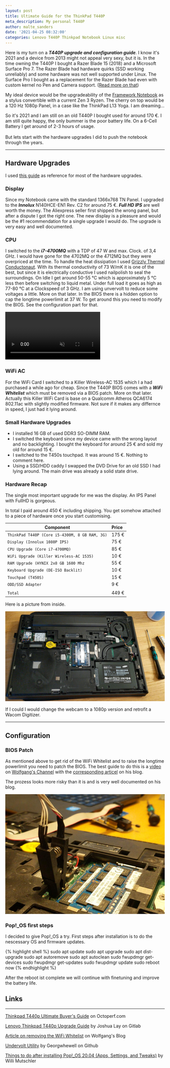```yaml
---
layout: post
title: Ultimate Guide for the ThinkPad T440P
meta_description: My personal T440P
author: malte_sanders
date: '2021-04-25 08:32:00'
categories: Lenovo T440P Thinkpad Notebook Linux misc
---
```


Here is my turn on a ***T440P upgrade and configuration guide***. I know it's 2021 and a device from 2013 might not appeal very sexy, but it is. In the time owning the T440P I bought a Razer Blade 15 (2018) and a Microsoft Surface Pro 7. The Razer Blade had hardware quirks (SSD working unreliably) and some hardware was not well supported under Linux. The Surface Pro I bought as a replacement for the Razer Blade had even with custom kernel no Pen and Camera support. ([Read more on that](https://github.com/linux-surface/linux-surface/wiki/Supported-Devices-and-Features#feature-matrix))

My ideal device would be the upgradeability of the [Framework Notebook](https://frame.work/) as a stylus convertible with a current Zen 3 Ryzen. The cherry on top would be a 120 Hz 1080p Panel, in a case like the ThinkPad L13 Yoga. I am dreaming...

So it's 2021 and I am still on an old T440P I bought used for around 170 €. I am still quite happy, the only bummer is the poor battery life. On a 6-Cell Battery I get around of 2-3 hours of usage.<br><br >
But lets start with the hardware upgrades I did to push the notebook through the years.

--------------
## Hardware Upgrades

I used [this guide](https://octoperf.com/blog/2018/11/07/thinkpad-t440p-buyers-guide/#buying-a-unit) as reference for most of the hardware upgrades.

### Display
Since my Notebook came with the standard 1366x768 TN Panel. I upgraded to the ***Innolux*** N140HCE-EN1 Rev. C2 for around 75 €. ***Full HD IPS*** are well worth the money. The Aliexpress seller first shipped the wrong panel, but after a dispute I got the right one. The new display is a pleasure and would be the #1 recommendation for a single upgrade I would do. The upgrade is very easy and well documented.
<!-- ![T440P Display Upgrade](/assets/img/uploads/t440p/t440p-display.jpeg) -->

### CPU
I switched to the ***i7-4700MQ*** with a TDP of 47 W and max. Clock. of 3,4 GHz. I would have gone for the 4702MQ or the 4712MQ but they were overpriced at the time. To handle the heat dissipation I used [Grizzly Thermal Conductonaut](https://www.thermal-grizzly.com/en/products/26-conductonaut-en). With its thermal conductivity of 73 W/mK it is one of the best, but since it is electrically conductive I used nailpolish to seal the surroundings. On Idle I get around 50-55 °C which is approximately 5 °C less then before switching to liquid metal. Under full load it goes as high as 77-80 °C at a Clockspeed of 3 GHz. I am using unvervolt to reduce some voltages a little. More on that later. In the BIOS there is a hidden option to cap the longtime powerlimit at 37 W. To get around this you need to modify the BIOS. See the configuration part for that.

<video autoplay loop muted>
  <source src="/assets/img/uploads/t440p/t440p_liquid_metal.webm" type="video/webm">
  Your browser does not support the video tag.
</video>

### WiFi AC
For the WiFi Card I switched to a Killer Wireless-AC 1535 which I a had purchased a while ago for cheap. Since the T440P BIOS comes with a ***WiFi Whitelist*** which must be removed via a BIOS patch. More on that later. Actually this Killer WiFi Card is base on a Qualcomm Atheros QCA6174 802.11ac with slightly modified firmware. Not sure if it makes any differnce in speed, I just had it lying around.

### Small Hardware Upgrades
* I installed 16 GB of used DDR3 SO-DIMM RAM.
* I switched the keyboard since my device came with the wrong layout and no backlighting. I bought the keyboard for around 25 € and sold my old for around 15 €.
* I switched to the T450s touchpad. It was around 15 €. Nothing to comment here.
* Using a SSD/HDD caddy I swapped the DVD Drive for an old SSD I had lying around. The main drive was already a solid state drive.

### Hardware Recap

The single most important upgrade for me was the display. An IPS Panel with FullHD is gorgeous.

In total I paid around 450 € including shipping. You get somehow attached to a piece of hardware once you start customising.

| Component | Price
|-|:-|
| `ThinkPad T440P (Core i5-4300M, 8 GB RAM, 3G)` | 175 €
| `Display (Innolux 1080P IPS)` | 75 €
| `CPU Upgrade (Core i7-4700MQ)` | 85 €
| `WiFi Upgrade (Killer Wireless-AC 1535)` | 10 €
| `RAM Upgrade (HYNIX 2x8 GB 1600 Mhz` | 55 €
| `Keyboard Upgrade (DE-ISO Backlit)` | 10 €
| `Touchpad (T450S)` | 15 €
| `ODD/SSD Adapter` | 9 €
| |
| `Total` | 449 €

Here is a picture from inside.

![T440P Display Upgrade](/assets/img/uploads/t440p/t440p-hardware-recap.jpeg)

If I could I would change the webcam to a 1080p version and retrofit a Wacom Digitizer.

--------------
## Configuration

### BIOS Patch
As mentioned above to get rid of the WiFi Whitelist and to raise the longtime powerlimit you need to patch the BIOS. The best guide to do this is a [video](https://www.youtube.com/watch?v=ce7kqUEccUM) on [Wolfgang's Channel](https://www.youtube.com/channel/UCsnGwSIHyoYN0kiINAGUKxg) with the [corresponding articel](https://notthebe.ee/Removing-the-Wi-Fi-Whiteslit-on-Haswell-Thinkpads-T440p-W540-T540-etc.html) on his blog.

The prozess looks more risky than it is and is very well documented on his blog.

![BIOS Patch](/assets/img/uploads/t440p/t440p-bios.jpeg)

### Pop!_OS first steps

I decided to give Pop!_OS a try. First steps after installation is to do the nescessary OS and firmware updates.

{% highlight shell %}
sudo apt update
sudo apt upgrade
sudo apt dist-upgrade
sudo apt autoremove
sudo apt autoclean
sudo fwupdmgr get-devices
sudo fwupdmgr get-updates
sudo fwupdmgr update
sudo reboot now
{% endhighlight %}

After the reboot ist complete we will continue with finetuning and improve the battery life.

<!-- 

### tlp

### undervolt

### gnome shell extensions -->


## Links
--------------

[Thinkpad T440p Ultimate Buyer's Guide](https://octoperf.com/blog/2018/11/07/thinkpad-t440p-buyers-guide/#cpu) on Octoperf.com

[Lenovo Thinkpad T440p Upgrade Guide](https://seiba.gitlab.io/thinkpad-t440p-upgrade-guide/) by Joshua Lay on Gitlab

[Article on removing the WiFi Whitelist](https://notthebe.ee/Removing-the-Wi-Fi-Whiteslit-on-Haswell-Thinkpads-T440p-W540-T540-etc.html) on Wolfgang's Blog

[Undervolt Utility](https://github.com/georgewhewell/undervolt) by Georgwhewell on Github

[Things to do after installing Pop!_OS 20.04 (Apps, Settings, and Tweaks)](https://mutschler.eu/linux/install-guides/pop-os-post-install/) by Willi Mutschler